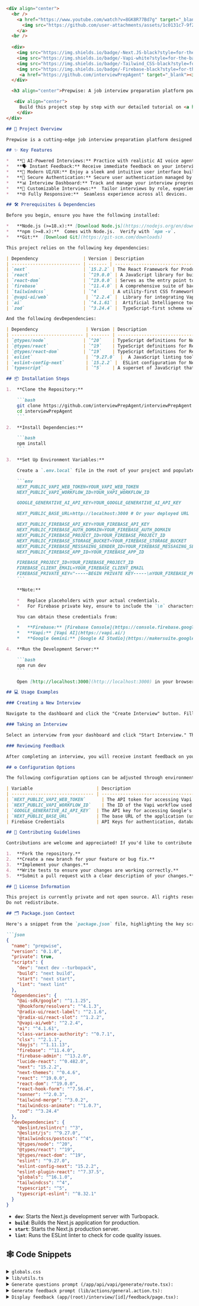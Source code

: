 ```markdown
<div align="center">
  <br />
    <a href="https://www.youtube.com/watch?v=8GK8R77Bd7g" target="_blank">
      <img src="https://github.com/user-attachments/assets/1c0131c7-9f2d-4e3b-b47c-9679e76d8f9a" alt="Project Banner">
    </a>
  <br />
  
  <div>
    <img src="https://img.shields.io/badge/-Next.JS-black?style=for-the-badge&logoColor=white&logo=nextdotjs&color=black" alt="next.js" />
    <img src="https://img.shields.io/badge/-Vapi-white?style=for-the-badge&color=5dfeca" alt="vapi" />
    <img src="https://img.shields.io/badge/-Tailwind_CSS-black?style=for-the-badge&logoColor=white&logo=tailwindcss&color=06B6D4" alt="tailwindcss" />
    <img src="https://img.shields.io/badge/-Firebase-black?style=for-the-badge&logoColor=white&logo=firebase&color=DD2C00" alt="firebase" />
     <a href="https://github.com/interviewPrepAgent" target="_blank"><img src="https://img.shields.io/github/stars/interviewPrepAgent?style=social" alt="GitHub Repo stars" /></a>
  </div>

  <h3 align="center">Prepwise: A job interview preparation platform powered by Vapi AI Voice agents</h3>

   <div align="center">
     Build this project step by step with our detailed tutorial on <a href="https://www.youtube.com/@javascriptmastery/videos" target="_blank"><b>JavaScript Mastery</b></a> YouTube. Join the JSM family!
    </div>
</div>

## 🚀 Project Overview

Prepwise is a cutting-edge job interview preparation platform designed to help you ace your next interview. Utilizing the power of Vapi AI voice agents and Google Gemini, Prepwise offers a realistic and interactive interview experience, complete with instant feedback to refine your skills. Built with Next.js, Firebase, and Tailwind CSS, Prepwise provides a sleek and modern user interface.

## ✨ Key Features

*   **🤖 AI-Powered Interviews:** Practice with realistic AI voice agents powered by Vapi.
*   **🗣️ Instant Feedback:** Receive immediate feedback on your interview performance.
*   **🎨 Modern UI/UX:** Enjoy a sleek and intuitive user interface built with Next.js and Tailwind CSS.
*   **🔐 Secure Authentication:** Secure user authentication managed by Firebase.
*   **📊 Interview Dashboard:** Track and manage your interview progress.
*   **📝 Customizable Interviews:**  Tailor interviews by role, experience level, and tech stack.
*   **🌐 Fully Responsive:**  Seamless experience across all devices.

## 🛠️ Prerequisites & Dependencies

Before you begin, ensure you have the following installed:

*   **Node.js (>=18.x):** [Download Node.js](https://nodejs.org/en/download/)
*   **npm (>=8.x):**  Comes with Node.js.  Verify with `npm -v`.
*   **Git:**  [Download Git](https://git-scm.com/downloads)

This project relies on the following key dependencies:

| Dependency                 | Version | Description                                                                          |
| -------------------------- | ------- | ------------------------------------------------------------------------------------ |
| `next`                     | `15.2.2` | The React Framework for Production.                                                    |
| `react`                    | `^19.0.0` | A JavaScript library for building user interfaces.                                  |
| `react-dom`                | `^19.0.0` | Serves as the entry point to the DOM or server-side rendering surfaces for React. |
| `firebase`                 | `^11.4.0` | A comprehensive suite of backend services from Google.                               |
| `tailwindcss`              | `^4`     | A utility-first CSS framework for rapidly styling web pages.                        |
| `@vapi-ai/web`              | `^2.2.4` |  Library for integrating Vapi AI voice agents.                                         |
| `ai`                       | `^4.1.61` |  Artificial Intelligence tools and utilities.                                          |
| `zod`                      | `^3.24.4` |  TypeScript-first schema validation with static type inference.                      |

And the following devDependencies:

| Dependency                  | Version | Description                                                                                    |
| --------------------------- | ------- | ---------------------------------------------------------------------------------------------- |
| `@types/node`              | `^20`    | TypeScript definitions for Node.js.                                                            |
| `@types/react`             | `^19`    | TypeScript definitions for React.                                                              |
| `@types/react-dom`         | `^19`    | TypeScript definitions for React DOM.                                                          |
| `eslint`                    | `^9.27.0`  |  A JavaScript linting tool.                                                                    |
| `eslint-config-next`        | `15.2.2` |  ESLint configuration for Next.js projects.                                                   |
| `typescript`                | `^5`    | A superset of JavaScript that adds static typing.                                           |

## 📦 Installation Steps

1.  **Clone the Repository:**

    ```bash
    git clone https://github.com/interviewPrepAgent/interviewPrepAgent.git
    cd interviewPrepAgent
    ```

2.  **Install Dependencies:**

    ```bash
    npm install
    ```

3.  **Set Up Environment Variables:**

    Create a `.env.local` file in the root of your project and populate it with your API keys and credentials:

    ```env
    NEXT_PUBLIC_VAPI_WEB_TOKEN=YOUR_VAPI_WEB_TOKEN
    NEXT_PUBLIC_VAPI_WORKFLOW_ID=YOUR_VAPI_WORKFLOW_ID

    GOOGLE_GENERATIVE_AI_API_KEY=YOUR_GOOGLE_GENERATIVE_AI_API_KEY

    NEXT_PUBLIC_BASE_URL=http://localhost:3000 # Or your deployed URL

    NEXT_PUBLIC_FIREBASE_API_KEY=YOUR_FIREBASE_API_KEY
    NEXT_PUBLIC_FIREBASE_AUTH_DOMAIN=YOUR_FIREBASE_AUTH_DOMAIN
    NEXT_PUBLIC_FIREBASE_PROJECT_ID=YOUR_FIREBASE_PROJECT_ID
    NEXT_PUBLIC_FIREBASE_STORAGE_BUCKET=YOUR_FIREBASE_STORAGE_BUCKET
    NEXT_PUBLIC_FIREBASE_MESSAGING_SENDER_ID=YOUR_FIREBASE_MESSAGING_SENDER_ID
    NEXT_PUBLIC_FIREBASE_APP_ID=YOUR_FIREBASE_APP_ID

    FIREBASE_PROJECT_ID=YOUR_FIREBASE_PROJECT_ID
    FIREBASE_CLIENT_EMAIL=YOUR_FIREBASE_CLIENT_EMAIL
    FIREBASE_PRIVATE_KEY="-----BEGIN PRIVATE KEY-----\nYOUR_FIREBASE_PRIVATE_KEY\n-----END PRIVATE KEY-----\n"
    ```

    **Note:**

    *   Replace placeholders with your actual credentials.
    *   For Firebase private key, ensure to include the `\n` characters as shown.

    You can obtain these credentials from:

    *   **Firebase:** [Firebase Console](https://console.firebase.google.com/)
    *   **Vapi:** [Vapi AI](https://vapi.ai/)
    *   **Google Gemini:** [Google AI Studio](https://makersuite.google.com/)

4.  **Run the Development Server:**

    ```bash
    npm run dev
    ```

    Open [http://localhost:3000](http://localhost:3000) in your browser to view the application.

## 💻 Usage Examples

### Creating a New Interview

Navigate to the dashboard and click the "Create Interview" button. Fill in the form with the desired role, experience level, tech stack, and question type. The application will then generate a set of questions tailored to your specifications.

### Taking an Interview

Select an interview from your dashboard and click "Start Interview." The Vapi AI voice agent will guide you through the questions. Speak clearly and confidently, just as you would in a real interview!

### Reviewing Feedback

After completing an interview, you will receive instant feedback on your performance, including scores on communication skills, technical knowledge, problem-solving, and more.  Use this feedback to identify areas for improvement.

## ⚙️ Configuration Options

The following configuration options can be adjusted through environment variables in the `.env.local` file:

| Variable                        | Description                                                                                | Default Value         |
| ------------------------------- | ------------------------------------------------------------------------------------------ | --------------------- |
| `NEXT_PUBLIC_VAPI_WEB_TOKEN`      | The API token for accessing Vapi services.                                                 | *Required*            |
| `NEXT_PUBLIC_VAPI_WORKFLOW_ID`    | The ID of the Vapi workflow used for the interview.                                        | *Required*            |
| `GOOGLE_GENERATIVE_AI_API_KEY`  | The API key for accessing Google's generative AI models (Gemini).                         | *Required*            |
| `NEXT_PUBLIC_BASE_URL`          | The base URL of the application (used for redirects and API calls).                      | `http://localhost:3000` |
| Firebase Credentials            | API Keys for authentication, database etc.                                                 | *Required*            |

## 🤝 Contributing Guidelines

Contributions are welcome and appreciated! If you'd like to contribute to Prepwise, please follow these guidelines:

1.  **Fork the repository.**
2.  **Create a new branch for your feature or bug fix.**
3.  **Implement your changes.**
4.  **Write tests to ensure your changes are working correctly.**
5.  **Submit a pull request with a clear description of your changes.**

## 📜 License Information

This project is currently private and not open source. All rights reserved.
Do not redistribute.

## 🗂️ Package.json Context

Here's a snippet from the `package.json` file, highlighting the key scripts and configurations:

```json
{
  "name": "prepwise",
  "version": "0.1.0",
  "private": true,
  "scripts": {
    "dev": "next dev --turbopack",
    "build": "next build",
    "start": "next start",
    "lint": "next lint"
  },
  "dependencies": {
    "@ai-sdk/google": "^1.1.25",
    "@hookform/resolvers": "^4.1.3",
    "@radix-ui/react-label": "^2.1.6",
    "@radix-ui/react-slot": "^1.2.2",
    "@vapi-ai/web": "^2.2.4",
    "ai": "^4.1.61",
    "class-variance-authority": "^0.7.1",
    "clsx": "^2.1.1",
    "dayjs": "^1.11.13",
    "firebase": "^11.4.0",
    "firebase-admin": "^13.2.0",
    "lucide-react": "^0.482.0",
    "next": "15.2.2",
    "next-themes": "^0.4.6",
    "react": "^19.0.0",
    "react-dom": "^19.0.0",
    "react-hook-form": "^7.56.4",
    "sonner": "^2.0.3",
    "tailwind-merge": "^3.0.2",
    "tailwindcss-animate": "^1.0.7",
    "zod": "^3.24.4"
  },
  "devDependencies": {
    "@eslint/eslintrc": "^3",
    "@eslint/js": "^9.27.0",
    "@tailwindcss/postcss": "^4",
    "@types/node": "^20",
    "@types/react": "^19",
    "@types/react-dom": "^19",
    "eslint": "^9.27.0",
    "eslint-config-next": "15.2.2",
    "eslint-plugin-react": "^7.37.5",
    "globals": "^16.1.0",
    "tailwindcss": "^4",
    "typescript": "^5",
    "typescript-eslint": "^8.32.1"
  }
}
```

*   **`dev`**: Starts the Next.js development server with Turbopack.
*   **`build`**: Builds the Next.js application for production.
*   **`start`**: Starts the Next.js production server.
*   **`lint`**: Runs the ESLint linter to check for code quality issues.

## 🕸️ Code Snippets

<details>
<summary><code>globals.css</code></summary>

```css
@import "tailwindcss";

@plugin "tailwindcss-animate";

@custom-variant dark (&:is(.dark *));

@theme {
  --color-success-100: #49de50;
  --color-success-200: #42c748;
  --color-destructive-100: #f75353;
  --color-destructive-200: #c44141;

  --color-primary-100: #dddfff;
  --color-primary-200: #cac5fe;

  --color-light-100: #d6e0ff;
  --color-light-400: #6870a6;
  --color-light-600: #4f557d;
  --color-light-800: #24273a;

  --color-dark-100: #020408;
  --color-dark-200: #27282f;
  --color-dark-300: #242633;

  --font-mona-sans: "Mona Sans", sans-serif;

  --bg-pattern: url("/pattern.png");
}

:root {
  --radius: 0.625rem;
  --background: oklch(1 0 0);
  --foreground: oklch(0.145 0 0);
  --card: oklch(1 0 0);
  --card-foreground: oklch(0.145 0 0);
  --popover: oklch(1 0 0);
  --popover-foreground: oklch(0.145 0 0);
  --primary: oklch(0.205 0 0);
  --primary-foreground: oklch(0.985 0 0);
  --secondary: oklch(0.97 0 0);
  --secondary-foreground: oklch(0.205 0 0);
  --muted: oklch(0.97 0 0);
  --muted-foreground: oklch(0.556 0 0);
  --accent: oklch(0.97 0 0);
  --accent-foreground: oklch(0.205 0 0);
  --destructive: oklch(0.577 0.245 27.325);
  --border: oklch(0.922 0 0);
  --input: oklch(0.922 0 0);
  --ring: oklch(0.708 0 0);
  --chart-1: oklch(0.646 0.222 41.116);
  --chart-2: oklch(0.6 0.118 184.704);
  --chart-3: oklch(0.398 0.07 227.392);
  --chart-4: oklch(0.828 0.189 84.429);
  --chart-5: oklch(0.769 0.188 70.08);
  --sidebar: oklch(0.985 0 0);
  --sidebar-foreground: oklch(0.145 0 0);
  --sidebar-primary: oklch(0.205 0 0);
  --sidebar-primary-foreground: oklch(0.985 0 0);
  --sidebar-accent: oklch(0.97 0 0);
  --sidebar-accent-foreground: oklch(0.205 0 0);
  --sidebar-border: oklch(0.922 0 0);
  --sidebar-ring: oklch(0.708 0 0);
}

.dark {
  --background: oklch(0.145 0 0);
  --foreground: oklch(0.985 0 0);
  --card: oklch(0.205 0 0);
  --card-foreground: oklch(0.985 0 0);
  --popover: oklch(0.205 0 0);
  --popover-foreground: oklch(0.985 0 0);
  --primary: oklch(0.922 0 0);
  --primary-foreground: oklch(0.205 0 0);
  --secondary: oklch(0.269 0 0);
  --secondary-foreground: oklch(0.985 0 0);
  --muted: oklch(0.269 0 0);
  --muted-foreground: var(--light-100);
  --accent: oklch(0.269 0 0);
  --accent-foreground: oklch(0.985 0 0);
  --destructive: oklch(0.704 0.191 22.216);
  --border: oklch(1 0 0 / 10%);
  --input: oklch(1 0 0 / 15%);
  --ring: oklch(0.556 0 0);
  --chart-1: oklch(0.488 0.243 264.376);
  --chart-2: oklch(0.696 0.17 162.48);
  --chart-3: oklch(0.769 0.188 70.08);
  --chart-4: oklch(0.627 0.265 303.9);
  --chart-5: oklch(0.645 0.246 16.439);
  --sidebar: oklch(0.205 0 0);
  --sidebar-foreground: oklch(0.985 0 0);
  --sidebar-primary: oklch(0.488 0.243 264.376);
  --sidebar-primary-foreground: oklch(0.985 0 0);
  --sidebar-accent: oklch(0.269 0 0);
  --sidebar-accent-foreground: oklch(0.985 0 0);
  --sidebar-border: oklch(1 0 0 / 10%);
  --sidebar-ring: oklch(0.556 0 0);
}

@theme inline {
  --radius-sm: calc(var(--radius) - 4px);
  --radius-md: calc(var(--radius) - 2px);
  --radius-lg: var(--radius);
  --radius-xl: calc(var(--radius) + 4px);
  --color-background: var(--background);
  --color-foreground: var(--foreground);
  --color-card: var(--card);
  --color-card-foreground: var(--card-foreground);
  --color-popover: var(--popover);
  --color-popover-foreground: var(--popover-foreground);
  --color-primary: var(--primary);
  --color-primary-foreground: var(--primary-foreground);
  --color-secondary: var(--secondary);
  --color-secondary-foreground: var(--secondary-foreground);
  --color-muted: var(--muted);
  --color-muted-foreground: var(--muted-foreground);
  --color-accent: var(--accent);
  --color-accent-foreground: var(--accent-foreground);
  --color-destructive: var(--destructive);
  --color-border: var(--border);
  --color-input: var(--input);
  --color-ring: var(--ring);
  --color-chart-1: var(--chart-1);
  --color-chart-2: var(--chart-2);
  --color-chart-3: var(--chart-3);
  --color-chart-4: var(--chart-4);
  --color-chart-5: var(--chart-5);
  --color-sidebar: var(--sidebar);
  --color-sidebar-foreground: var(--sidebar-foreground);
  --color-sidebar-primary: var(--sidebar-primary);
  --color-sidebar-primary-foreground: var(--sidebar-primary-foreground);
  --color-sidebar-accent: var(--sidebar-accent);
  --color-sidebar-accent-foreground: var(--sidebar-accent-foreground);
  --color-sidebar-border: var(--sidebar-border);
  --color-sidebar-ring: var(--sidebar-ring);
}

@layer base {
  * {
    @apply border-border outline-ring/50;
  }
  body {
    @apply bg-background text-foreground;
  }
  p {
    @apply text-light-100;
  }
  h2 {
    @apply text-3xl font-semibold;
  }
  h3 {
    @apply text-2xl font-semibold;
  }
  ul {
    @apply list-disc list-inside;
  }
  li {
    @apply text-light-100;
  }
}

@layer components {
  .btn-call {
    @apply inline-block px-7 py-3 font-bold text-sm leading-5 text-white transition-colors duration-150 bg-success-100 border border-transparent rounded-full shadow-sm focus:outline-none focus:shadow-2xl active:bg-success-200 hover:bg-success-200 min-w-28 cursor-pointer items-center justify-center overflow-visible;

    .span {
      @apply bg-success-100 h-[85%] w-[65%];
    }
  }

  .btn-disconnect {
    @apply inline-block px-7 py-3 text-sm font-bold leading-5 text-white transition-colors duration-150 bg-destructive-100 border border-transparent rounded-full shadow-sm focus:outline-none focus:shadow-2xl active:bg-destructive-200 hover:bg-destructive-200 min-w-28;
  }

  .btn-upload {
    @apply flex min-h-14 w-full items-center justify-center gap-1.5 rounded-md;
  }
  .btn-primary {
    @apply w-fit !bg-primary-200 !text-dark-100 hover:!bg-primary-200/80 !rounded-full !font-bold px-5 cursor-pointer min-h-10;
  }
  .btn-secondary {
    @apply w-fit !bg-dark-200 !text-primary-200 hover:!bg-dark-200/80 !rounded-full !font-bold px-5 cursor-pointer min-h-10;
  }

  .btn-upload {
    @apply bg-dark-200 rounded-full min-h-12 px-5 cursor-pointer border border-input  overflow-hidden;
  }

  .card-border {
    @apply border-gradient p-0.5 rounded-2xl w-fit;
  }

  .card {
    @apply dark-gradient rounded-2xl min-h-full;
  }

  .form {
    @apply w-full;

    .label {
      @apply !text-light-100 !font-normal;
    }

    .input {
      @apply !bg-dark-200 !rounded-full !min-h-12 !px-5 placeholder:!text-light-100;
    }

    .btn {
      @apply !w-full !bg-primary-200 !text-dark-100 hover:!bg-primary-200/80 !rounded-full !min-h-10 !font-bold !px-5 cursor-pointer;
    }
  }

  .call-view {
    @apply flex sm:flex-row flex-col gap-10 items-center justify-between w-full;

    h3 {
      @apply text-center text-primary-100 mt-5;
    }

    .card-interviewer {
      @apply flex-center flex-col gap-2 p-7 h-[400px] blue-gradient-dark rounded-lg border-2 border-primary-200/50 flex-1 sm:basis-1/2 w-full;
    }

    .avatar {
      @apply z-10 flex items-center justify-center blue-gradient rounded-full size-[120px] relative;

      .animate-speak {
        @apply absolute inline-flex size-5/6 animate-ping rounded-full bg-primary-200 opacity-75;
      }
    }

    .card-border {
      @apply border-gradient p-0.5 rounded-2xl flex-1 sm:basis-1/2 w-full h-[400px] max-md:hidden;
    }

    .card-content {
      @apply flex flex-col gap-2 justify-center items-center p-7 dark-gradient rounded-2xl min-h-full;
    }
  }

  .transcript-border {
    @apply border-gradient p-0.5 rounded-2xl w-full;

    .transcript {
      @apply dark-gradient rounded-2xl  min-h-12 px-5 py-3 flex items-center justify-center;

      p {
        @apply text-lg text-center text-white;
      }
    }
  }

  .section-feedback {
    @apply flex flex-col gap-8 max-w-5xl mx-auto max-sm:px-4 text-lg leading-7;

    .buttons {
      @apply flex w-full justify-evenly gap-4 max-sm:flex-col max-sm:items-center;
    }
  }

  .auth-layout {
    @apply flex items-center justify-center mx-auto max-w-7xl min-h-screen max-sm:px-4 max-sm:py-8;
  }

  .root-layout {
    @apply flex mx-auto max-w-7xl flex-col gap-12 my-12 px-16 max-sm:px-4 max-sm:my-8;
  }

  .card-cta {
    @apply flex flex-row blue-gradient-dark rounded-3xl px-16 py-6 items-center justify-between max-sm:px-4;
  }

  .interviews-section {
    @apply flex flex-wrap gap-4 max-lg:flex-col w-full items-stretch;
  }

  .interview-text {
    @apply text-lg text-center text-white;
  }

  .progress {
    @apply h-1.5 text-[5px] font-bold bg-primary-200 rounded-full flex-center;
  }

  .tech-tooltip {
    @apply absolute bottom-full mb-1 hidden group-hover:flex px-2 py-1 text-xs text-white bg-gray-700 rounded-md shadow-md;
  }

  .card-interview {
    @apply dark-gradient rounded-2xl min-h-full flex flex-col p-6 relative overflow-hidden gap-10 justify-between;

    .badge-text {
      @apply text-sm font-semibold capitalize;
    }
  }
}

@utility dark-gradient {
  @apply bg-gradient-to-b from-[#1A1C20] to-[#08090D];
}

@utility border-gradient {
  @apply bg-gradient-to-b from-[#4B4D4F] to-[#4B4D4F33];
}

@utility pattern {
  @apply bg-[url('/pattern.png')] bg-top bg-no-repeat;
}

@utility blue-gradient-dark {
  @apply bg-gradient-to-b from-[#171532] to-[#08090D];
}

@utility blue-gradient {
  @apply bg-gradient-to-l from-[#FFFFFF] to-[#CAC5FE];
}

@utility flex-center {
  @apply flex items-center justify-center;
}

@utility animate-fadeIn {
  animation: fadeIn 0.3s ease-in-out;
}

@keyframes fadeIn {
  from {
    opacity: 0;
    transform: translateY(5px);
  }
  to {
    opacity: 1;
    transform: translateY(0);
  }
}
```

</details>

<details>
<summary><code>lib/utils.ts</code></summary>

```javascript
import { interviewCovers, mappings } from "@/constants";
import { clsx, type ClassValue } from "clsx";
import { twMerge } from "tailwind-merge";

export function cn(...inputs: ClassValue[]) {
  return twMerge(clsx(inputs));
}

const techIconBaseURL = "https://cdn.jsdelivr.net/gh/devicons/devicon/icons";

const normalizeTechName = (tech: string) => {
  const key = tech.toLowerCase().replace(/\.js$/, "").replace(/\s+/g, "");
  return mappings[key as keyof typeof mappings];
};

const checkIconExists = async (url: string) => {
  try {
    const response = await fetch(url, { method: "HEAD" });
    return response.ok; // Returns true if the icon exists
  } catch {
    return false;
  }
};

export const getTechLogos = async (techArray: string[]) => {
  const logoURLs = techArray.map((tech) => {
    const normalized = normalizeTechName(tech);
    return {
      tech,
      url: `${techIconBaseURL}/${normalized}/${normalized}-original.svg`,
    };
  });

  const results = await Promise.all(
    logoURLs.map(async ({ tech, url }) => ({
      tech,
      url: (await checkIconExists(url)) ? url : "/tech.svg",
    }))
  );

  return results;
};

export const getRandomInterviewCover = () => {
  const randomIndex = Math.floor(Math.random() * interviewCovers.length);
  return `/covers${interviewCovers[randomIndex]}`;
};
```

</details>

<details>
<summary><code>Generate questions prompt (/app/api/vapi/generate/route.tsx):</code></summary>

```javascript
`Prepare questions for a job interview.
        The job role is ${role}.
        The job experience level is ${level}.
        The tech stack used in the job is: ${techstack}.
        The focus between behavioural and technical questions should lean towards: ${type}.
        The amount of questions required is: ${amount}.
        Please return only the questions, without any additional text.
        The questions are going to be read by a voice assistant so do not use "/" or "*" or any other special characters which might break the voice assistant.
        Return the questions formatted like this:
        ["Question 1", "Question 2", "Question 3"]
        
        Thank you! <3
    `;
```

</details>

<details>
<summary><code>Generate feedback prompt (lib/actions/general.action.ts):</code></summary>

```javascript
prompt: `
        You are an AI interviewer analyzing a mock interview. Your task is to evaluate the candidate based on structured categories. Be thorough and detailed in your analysis. Don't be lenient with the candidate. If there are mistakes or areas for improvement, point them out.
        Transcript:
        ${formattedTranscript}

        Please score the candidate from 0 to 100 in the following areas. Do not add categories other than the ones provided:
        - **Communication Skills**: Clarity, articulation, structured responses.
        - **Technical Knowledge**: Understanding of key concepts for the role.
        - **Problem-Solving**: Ability to analyze problems and propose solutions.
        - **Cultural & Role Fit**: Alignment with company values and job role.
        - **Confidence & Clarity**: Confidence in responses, engagement, and clarity.
        `,
system:
        "You are a professional interviewer analyzing a mock interview. Your task is to evaluate the candidate based on structured categories",
```

</details>

<details>
<summary><code>Display feedback (app/(root)/interview/[id]/feedback/page.tsx):</code></summary>

```javascript
    <section className="section-feedback">
      <div className="flex flex-row justify-center">
        <h1 className="text-4xl font-semibold">
          Feedback on the Interview -{" "}
          <span className="capitalize">{interview.role}</span> Interview
        </h1>
      </div>

      <div className="flex flex-row justify-center">
        <div className="flex flex-row gap-5">
          <div className="flex flex-row gap-2 items-center">
            <Image src="/star.svg" width={22} height={22} alt="star" />
            <p>
              Overall Impression:{" "}
              <span className="text-primary